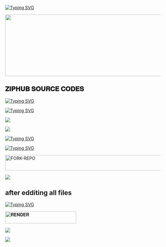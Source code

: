 
[![Typing SVG](https://readme-typing-svg.herokuapp.com?font=Rockstar-ExtraBold&size=30&pause=1000&color=red&center=true&vCenter=true&width=350&height=50&lines=`🩸⃟༑༑𝐉𝐀𝐌𝐄𝐒`🩸⃟༑༑+𝐓𝐄𝐂𝐇+𝐈𝐍𝐂+`🩸⃟༑༑)](https://git.io/typing-svg)

<p align="centre"><img src="https://files.catbox.moe/7x56tx.jpg" width="900" height="200" />


## 𝐙𝐈𝐏𝐇𝐔𝐁 𝐒𝐎𝐔𝐑𝐂𝐄 𝐂𝐎𝐃𝐄𝐒

[![Typing SVG](https://readme-typing-svg.herokuapp.com?font=Rockstar-ExtraBold&size=30&pause=1000&color=red&center=true&vCenter=true&width=815&height=60&lines=🩸⃟+✚+✚+✚+✚+✚+✚+✚+✚+✚+✚+✜+✜+✚+✚+✚+✚)](https://git.io/typing-svg) 


[![Typing SVG](https://readme-typing-svg.herokuapp.com?font=Rockstar-ExtraBold&size=30&pause=1000&color=red&center=true&vCenter=true&width=815&height=60&lines=𝐦𝐚𝐢𝐧𝐭𝐚𝐢𝐧𝐞𝐝`🩸⃟༑༑+𝐛𝐲+𝐣𝐚𝐦𝐞𝐬🩸⃟༑)](https://git.io/typing-svg) 


<a><img src='https://i.imgur.com/LyHic3i.gif'/></a>


<a><img src='https://i.imgur.com/LyHic3i.gif'/></a>

[![Typing SVG](https://readme-typing-svg.herokuapp.com?font=Rockstar-ExtraBold&size=30&pause=1000&color=red&center=true&vCenter=true&width=900&height=60&lines=𝗣𝗥𝗢𝗚𝗥𝗘𝗦𝗦`🩸⃟༑༑+𝗙𝗢𝗥+𝐙𝐈𝐏𝐇𝐔𝐁`🩸⃟༑༑+𝐂𝐋𝐎𝐍𝐄+`🩸⃟༑༑)](https://git.io/typing-svg) 



  
[![Typing SVG](https://readme-typing-svg.herokuapp.com?font=Rockstar-ExtraBold&color=red&lines=𝗙𝗢𝗥𝗞🩸⃟+𝗔𝗡𝗗`🩸⃟༑༑+𝗦𝗧𝗔𝗥`🩸⃟༑༑+𝗥𝗘𝗣𝗢)](https://git.io/typing-svg)
 

   
   <a href="https://github.com/jamesdevke/ziphub-/fork"><img title="FORK-REPO" src="https://img.shields.io/badge/FORK-REPO-h?color=blue&style=for-the-badge&logo=github" width="700" height="50.45"/></a></p>


<a><img src='https://i.imgur.com/LyHic3i.gif'/></a>

## after edditing all files
 
[![Typing SVG](https://readme-typing-svg.herokuapp.com?font=Rockstar-ExtraBold&color=red&lines=𝐃𝐄𝐏𝐋𝐎𝐘`🩸⃟༑༑+𝐇𝐄𝐑𝐄+𝐎𝐍`🩸⃟༑༑+𝐑𝐄𝐍𝐃𝐄𝐑`🩸⃟༑༑)](https://git.io/typing-svg)
 


  <a href="https://render.com"><img title="𝐑𝐄𝐍𝐃𝐄𝐑" src="https://img.shields.io/badge/𝐫𝐞𝐧𝐝𝐞𝐫 𝐟𝐫𝐞𝐞 𝐩𝐥𝐚𝐧-h?color=green&style=for-the-badge&logo=Render" width="230" height="38.45"/></a></p>


<a><img src='https://i.imgur.com/LyHic3i.gif'/></a>




<a><img src='https://i.imgur.com/LyHic3i.gif'/></a>

